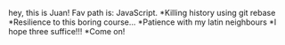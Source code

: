 hey, this is Juan!
Fav path is: JavaScript.
*Killing history using git rebase
*Resilience to this boring course...
*Patience with my latin neighbours
*I hope three suffice!!!
*Come on!
